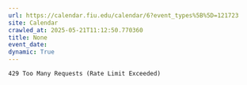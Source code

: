 ```yaml
---
url: https://calendar.fiu.edu/calendar/6?event_types%5B%5D=121723
site: Calendar
crawled_at: 2025-05-21T11:12:50.770360
title: None
event_date: 
dynamic: True
---
```


```
429 Too Many Requests (Rate Limit Exceeded)

```

